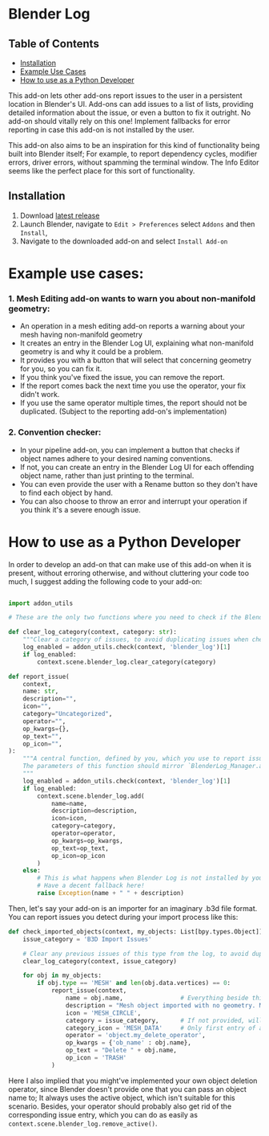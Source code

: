 # Blender Log

## Table of Contents
- [Installation](#installation)
- [Example Use Cases](#example-use-cases)
- [How to use as a Python Developer](#how-to-use-as-a-python-developer)


This add-on lets other add-ons report issues to the user in a persistent location in Blender's UI. 
Add-ons can add issues to a list of lists, providing detailed information about the issue, or even a button to fix it outright.
No add-on should vitally rely on this one! Implement fallbacks for error reporting in case this add-on is not installed by the user.

This add-on also aims to be an inspiration for this kind of functionality being built into Blender itself; For example, to report dependency cycles, modifier errors, driver errors, without spamming the terminal window. The Info Editor seems like the perfect place for this sort of functionality.

## Installation
1. Download [latest release](../addons/overview) 
2. Launch Blender, navigate to `Edit > Preferences` select `Addons` and then `Install`, 
3. Navigate to the downloaded add-on and select `Install Add-on` 

# Example use cases:

### 1. Mesh Editing add-on wants to warn you about non-manifold geometry:
- An operation in a mesh editing add-on reports a warning about your mesh having non-manifold geometry
- It creates an entry in the Blender Log UI, explaining what non-manifold geometry is and why it could be a problem.
- It provides you with a button that will select that concerning geometry for you, so you can fix it.
- If you think you've fixed the issue, you can remove the report.
- If the report comes back the next time you use the operator, your fix didn't work.
- If you use the same operator multiple times, the report should not be duplicated. (Subject to the reporting add-on's implementation)

### 2. Convention checker:
- In your pipeline add-on, you can implement a button that checks if object names adhere to your desired naming conventions.
- If not, you can create an entry in the Blender Log UI for each offending object name, rather than just printing to the terminal.
- You can even provide the user with a Rename button so they don't have to find each object by hand.
- You can also choose to throw an error and interrupt your operation if you think it's a severe enough issue.


# How to use as a Python Developer
In order to develop an add-on that can make use of this add-on when it is present, without erroring otherwise, and without cluttering your code too much, I suggest adding the following code to your add-on:

```python

import addon_utils

# These are the only two functions where you need to check if the Blender Log add-on is present.

def clear_log_category(context, category: str):
    """Clear a category of issues, to avoid duplicating issues when checking for them multiple times."""
    log_enabled = addon_utils.check(context, 'blender_log')[1]
    if log_enabled:
        context.scene.blender_log.clear_category(category)

def report_issue(
    context,
    name: str,
    description="",
    icon="",
    category="Uncategorized",
    operator="",
    op_kwargs={},
    op_text="",
    op_icon="",
):
    """A central function, defined by you, which you use to report issues.
    The parameters of this function should mirror `BlenderLog_Manager.add()`.
    """
    log_enabled = addon_utils.check(context, 'blender_log')[1]
    if log_enabled:
        context.scene.blender_log.add(
            name=name,
            description=description,
            icon=icon,
            category=category,
            operator=operator,
            op_kwargs=op_kwargs,
            op_text=op_text,
            op_icon=op_icon
        )
    else:
        # This is what happens when Blender Log is not installed by your user. 
        # Have a decent fallback here!
        raise Exception(name + " " + description)
```

Then, let's say your add-on is an importer for an imaginary .b3d file format. You can report issues you detect during your import process like this:

```python
def check_imported_objects(context, my_objects: List[bpy.types.Object]):
    issue_category = 'B3D Import Issues'

    # Clear any previous issues of this type from the log, to avoid duplicate reports.
    clear_log_category(context, issue_category)

    for obj in my_objects:
        if obj.type == 'MESH' and len(obj.data.vertices) == 0:
            report_issue(context,
                name = obj.name,                # Everything beside this is optional.
                description = "Mesh object imported with no geometry. Might as well delete it.",
                icon = 'MESH_CIRCLE',
                category = issue_category,      # If not provided, will default to "Uncategorized".
                category_icon = 'MESH_DATA'     # Only first entry of a category will set the category's icon.
                operator = 'object.my_delete_operator',
                op_kwargs = {'ob_name' : obj.name},
                op_text = "Delete " + obj.name,
                op_icon = 'TRASH'
            )
```

Here I also implied that you might've implemented your own object deletion operator, since Blender doesn't provide one that you can pass an object name to; It always uses the active object, which isn't suitable for this scenario. Besides, your operator should probably also get rid of the corresponding issue entry, which you can do as easily as `context.scene.blender_log.remove_active()`.
